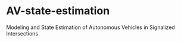 # AV-state-estimation
Modeling and State Estimation of Autonomous Vehicles in Signalized Intersections
